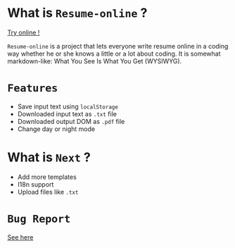 # What is `Resume-online` ?

[Try online !](https://vue-resume.netlify.app/)

`Resume-online` is a project that lets everyone write resume online in a coding way whether he or she knows a little or a lot about coding. It is somewhat markdown-like: What You See Is What You Get (WYSIWYG).

# `Features`

* Save input text using `localStorage`
* Downloaded input text as `.txt` file
* Downloaded output DOM as `.pdf` file
* Change day or night mode
# What is `Next` ?

* Add more templates
* I18n support
* Upload files like `.txt`

# `Bug Report`

[See here](https://github.com/321paranoiawhy/online-resume/issues)